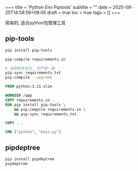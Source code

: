 +++
title = 'Python Env Piptools'
subtitle = ""
date = 2025-08-25T14:58:59+08:00
draft = true
toc = true
tags = []
+++

简易的, 适合python包管理工具

## pip-tools

```bash
pip install pip-tools

pip-compile requirements.in

# 会删除多余包, 包严格一致
pip-sync requirements.txt
pip-compile --upgrade


```



```dockerfile
FROM python:3.11-slim

WORKDIR /app
COPY requirements.in .
RUN pip install pip-tools \
    && pip-compile requirements.in \
    && pip-sync requirements.txt

COPY . .

CMD ["python", "main.py"]

```

## pipdeptree

```bash
pip install pipdeptree
pipdeptree
```

